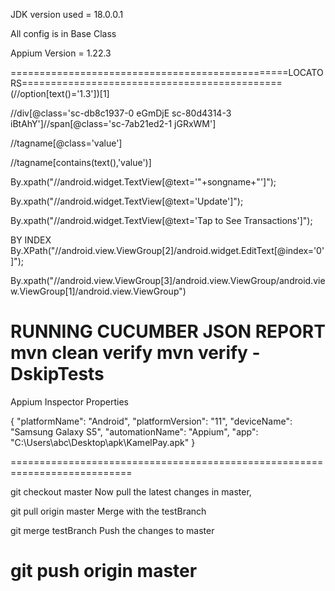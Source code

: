 JDK version used = 18.0.0.1

All config is in Base Class

Appium Version = 1.22.3

================================================LOCATORS=============================================
(//option[text()='1.3'])[1]

//div[@class='sc-db8c1937-0 eGmDjE sc-80d4314-3 iBtAhY']//span[@class='sc-7ab21ed2-1 jGRxWM']

//tagname[@class='value']

//tagname[contains(text(),'value')]

By.xpath("//android.widget.TextView[@text='"+songname+"']");

By.xpath("//android.widget.TextView[@text='Update']");



By.xpath("//android.widget.TextView[@text='Tap to See Transactions']");


BY INDEX
By.XPath("//android.view.ViewGroup[2]/android.widget.EditText[@index='0']");


By.xpath("//android.view.ViewGroup[3]/android.view.ViewGroup/android.view.ViewGroup[1]/android.view.ViewGroup")



RUNNING CUCUMBER JSON REPORT 
mvn clean verify
mvn verify -DskipTests
=====================================================================================================


Appium Inspector Properties

{
  "platformName": "Android",
  "platformVersion": "11",
  "deviceName": "Samsung Galaxy S5",
  "automationName": "Appium",
  "app": "C:\\Users\\abc\\Desktop\\apk\\KamelPay.apk"
}

===========================================================================

git checkout master
Now pull the latest changes in master,

git pull origin master
Merge with the testBranch

git merge testBranch
Push the changes to master

git push origin master
============================
